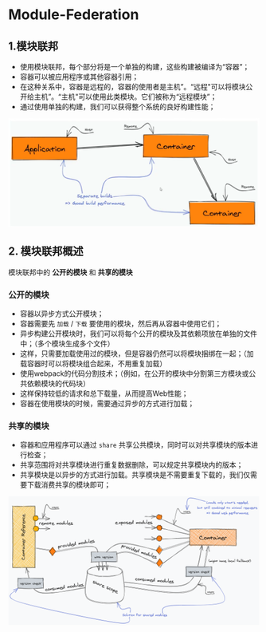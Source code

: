 # Module-Federation

## 1.模块联邦

- 使用模块联邦，每个部分将是一个单独的构建，这些构建被编译为“容器”；
- 容器可以被应用程序或其他容器引用；
- 在这种关系中，容器是远程的，容器的使用者是主机”。“远程"可以将模块公开给主机”。“主机"可以使用此类模块。它们被称为“远程模块”；
- 通过使用单独的构建，我们可以获得整个系统的良好构建性能；

![image-20230109224424023](https://raw.githubusercontent.com/Linzsong/oss_img/main/webpack/202301092244522.png)



## 2. 模块联邦概述


模块联邦中的 **公开的模块** 和 **共享的模块**

### 公开的模块

- 容器以异步方式公开模块；
- 容器需要先 `加载` / `下载` 要使用的模块，然后再从容器中使用它们；
- 异步构建公开模块时，我们可以将每个公开的模块及其依赖项放在单独的文件中；（多个模块生成多个文件）
- 这样，只需要加载使用过的模块，但是容器仍然可以将模块捆绑在一起；（加载容器时可以将模块组合起来，不用重复加载）
- 使用webpack的代码分割技术；（例如，在公开的模块中分割第三方模块或公共依赖模块的代码块）
- 这样保持较低的请求和总下载量，从而提高Web性能；
- 容器在使用模块的时候，需要通过异步的方式进行加载；

### 共享的模块

- 容器和应用程序可以通过 `share` 共享公共模块，同时可以对共享模块的版本进行检查；
- 共享范围将对共享模块进行重复数据删除，可以规定共享模块内的版本；
- 共享模块是以异步的方式进行加载。共享模块是不需要重复下载的，我们仅需要下载消费共享的模块即可；

![1608851802459](https://raw.githubusercontent.com/Linzsong/oss_img/main/webpack/202301092249979.png)

